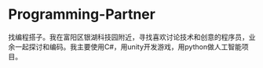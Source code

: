 # Programming-Partner
找编程搭子。我在富阳区银湖科技园附近，寻找喜欢讨论技术和创意的程序员，业余一起探讨和编码。我主要使用C#，用unity开发游戏，用python做人工智能项目。
